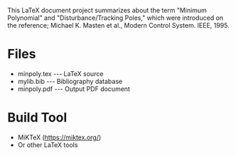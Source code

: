 This LaTeX document project summarizes about the term "Minimum Polynomial" and "Disturbance/Tracking Poles," which were introduced on the reference; Michael K. Masten et al., Modern Control System. IEEE, 1995.

# Files
- minpoly.tex --- LaTeX source
- mylib.bib --- Bibliography database
- minpoly.pdf --- Output PDF document

# Build Tool
- MiKTeX (https://miktex.org/)
- Or other LaTeX tools

